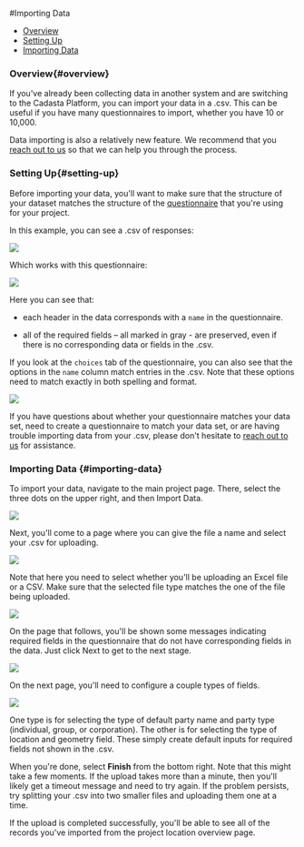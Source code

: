 #Importing Data

* [Overview](#overview)
* [Setting Up](#setting-up)
* [Importing Data](#importing-data)

### Overview{#overview}

If you've already been collecting data in another system and are switching to the Cadasta Platform, you can import your data in a .csv. This can be useful if you have many questionnaires to import, whether you have 10 or 10,000.

Data importing is also a relatively new feature. We recommend that you <a href="http://cadasta.org/contact/" target="_blank">reach out to us</a> so that we can help you through the process. 

### Setting Up{#setting-up}

Before importing your data, you'll want to make sure that the structure of your dataset matches the structure of the [questionnaire](09-XLSForms.md) that you're using for your project. 

In this example, you can see a .csv of responses:

![](/assets/upload-sample-csv.png)

Which works with this questionnaire:

![](/assets/upload-sample-questionnaire.png)

Here you can see that: 

* each header in the data corresponds with a `name` in the questionnaire. 

* all of the required fields – all marked in gray - are preserved, even if there is no corresponding data or fields in the .csv. 

If you look at the `choices` tab of the questionnaire, you can also see that the options in the `name` column match entries in the .csv. Note that these options need to match exactly in both spelling and format. 

![](/assets/upload-sample-questionnaire-choices.png)

If you have questions about whether your questionnaire matches your data set, need to create a questionnaire to match your data set, or are having trouble importing data from your .csv, please don't hesitate to <a href="http://cadasta.org/contact/" target="_blank">reach out to us</a> for assistance. 

### Importing Data {#importing-data}

To import your data, navigate to the main project page. There, select the three dots on the upper right, and then Import Data. 

![](/assets/import-01.png)

Next, you'll come to a page where you can give the file a name and select your .csv for uploading. 

![](/assets/import-02.png)

Note that here you need to select whether you'll be uploading an Excel file or a CSV. Make sure that the selected file type matches the one of the file being uploaded.

![](/assets/import-03.png)

On the page that follows, you'll be shown some messages indicating required fields in the questionnaire that do not have corresponding fields in the data. Just click Next to get to the next stage.

![](/assets/import-04.png)

On the next page, you'll need to configure a couple types of fields. 

![](/assets/import-05.png)

One type is for selecting the type of default party name and party type (individual, group, or corporation). The other is for selecting the type of location and geometry field. These simply create default inputs for required fields not shown in the .csv.

When you're done, select **Finish** from the bottom right. Note that this might take a few moments. If the upload takes more than a minute, then you'll likely get a timeout message and need to try again. If the problem persists, try splitting your .csv into two smaller files and uploading them one at a time.

If the upload is completed successfully, you'll be able to see all of the records you've imported from the project location overview page. 

